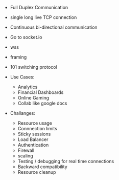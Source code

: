 - Full Duplex Communication
- single long live TCP connection
- Continuous bi-directional communication
- Go to socket.io



- wss
- framing
- 101 switching protocol


- Use Cases:
   - Analytics
   - Financial Dashboards
   - Online Gaming
   - Collab like google docs


- Challanges:
    - Resource usage
    - Connnection limits
    - Sticky sessions
    - Load Balancer
    - Authentication
    - Firewall
    - scaling
    -  Testing / debugging for real time connections
    - Backward compatibility
    - Resource cleanup